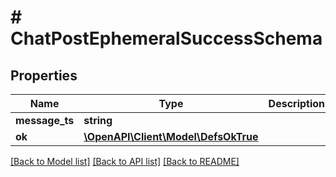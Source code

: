 # # ChatPostEphemeralSuccessSchema

## Properties

Name | Type | Description | Notes
------------ | ------------- | ------------- | -------------
**message_ts** | **string** |  |
**ok** | [**\OpenAPI\Client\Model\DefsOkTrue**](DefsOkTrue.md) |  |

[[Back to Model list]](../../README.md#models) [[Back to API list]](../../README.md#endpoints) [[Back to README]](../../README.md)
